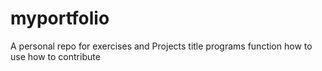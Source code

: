 # myportfolio
A personal repo for exercises and Projects
title
programs
function
how to use
how to contribute
